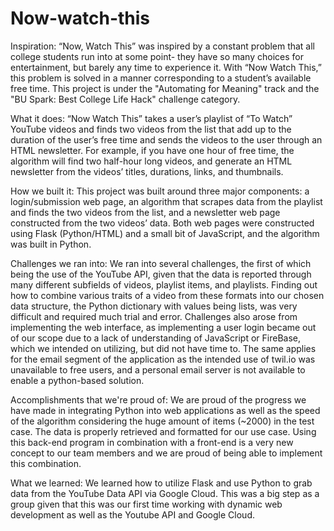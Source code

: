 # Now-watch-this

Inspiration:
“Now, Watch This” was inspired by a constant problem that all college students run into at some point- they have so many choices for entertainment, but barely any time to experience it. With “Now Watch This,” this problem is solved in a manner corresponding to a student’s available free time. This project is under the "Automating for Meaning" track and the "BU Spark: Best College Life Hack" challenge category.

What it does:
“Now Watch This” takes a user’s playlist of “To Watch” YouTube videos and finds two videos from the list that add up to the duration of the user’s free time and sends the videos to the user through an HTML newsletter. For example, if you have one hour of free time, the algorithm will find two half-hour long videos, and generate an HTML newsletter from the videos’ titles, durations, links, and thumbnails.

How we built it:
This project was built around three major components: a login/submission web page, an algorithm that scrapes data from the playlist and finds the two videos from the list, and a newsletter web page constructed from the two videos’ data. Both web pages were constructed using Flask (Python/HTML) and a small bit of JavaScript, and the algorithm was built in Python.

Challenges we ran into:
We ran into several challenges, the first of which being the use of the YouTube API, given that the data is reported through many different subfields of videos, playlist items, and playlists. Finding out how to combine various traits of a video from these formats into our chosen data structure, the Python dictionary with values being lists, was very difficult and required much trial and error. Challenges also arose from implementing the web interface, as implementing a user login became out of our scope due to a lack of understanding of JavaScript or FireBase, which we intended on utilizing, but did not have time to. The same applies for the email segment of the application as the intended use of twil.io was unavailable to free users, and a personal email server is not available to enable a python-based solution.

Accomplishments that we're proud of:
We are proud of the progress we have made in integrating Python into web applications as well as the speed of the algorithm considering the huge amount of items (~2000) in the test case. The data is properly retrieved and formatted for our use case. Using this back-end program in combination with a front-end is a very new concept to our team members and we are proud of being able to implement this combination.

What we learned:
We learned how to utilize Flask and use Python to grab data from the YouTube Data API via Google Cloud. This was a big step as a group given that this was our first time working with dynamic web development as well as the Youtube API and Google Cloud.
